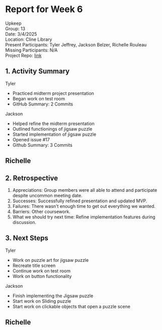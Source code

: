 # Report for Week 6
Upkeep <br />
Group: 13<br />
Date: 3/4/2025<br />
Location: Cline Library<br />
Present Participants: Tyler Jeffrey, Jackson Belzer, Richelle Rouleau<br />
Missing Participants: N/A<br />
Project Repo: [link](https://github.com/TJeffrey237/CS386Project.git)

## 1. Activity Summary
Tyler
- Practiced midterm project presentation
- Began work on test room
- GitHub Summary: 2 Commits

Jackson
- Helped refine the midterm presentation
- Outlined functionings of jigsaw puzzle
- Started implementation of jigsaw puzzle
- Opened issue #17
- Github Summary: 3 Commits

Richelle
- 

## 2. Retrospective
1. Appreciations: Group members were all able to attend and participate despite uncommon meeting date.
2. Successes: Successfully refined presentation and updated MVP.
3. Failures: There wasn't enough time to get out everything we wanted.
4. Barriers: Other coursework.
5. What we should try next time: Refine implementation features during discussion.

## 3. Next Steps
Tyler
- Work on puzzle art for jigsaw puzzle
- Recreate title screen
- Continue work on test room
- Work on button functionality

Jackson
- Finish implementing the Jigsaw puzzle
- Start work on Sliding puzzle
- Start work on clickable objects that open a puzzle scene

Richelle
- 
